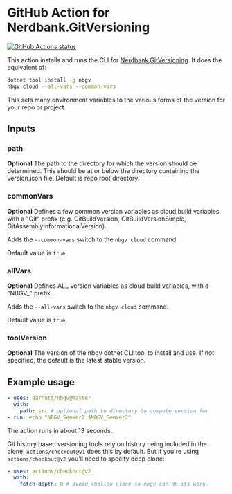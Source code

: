 # GitHub Action for Nerdbank.GitVersioning

[![GitHub Actions status](https://github.com/aarnott/nbgv/workflows/CI/PR/badge.svg)](https://github.com/AArnott/nbgv/actions)

This action installs and runs the CLI for [Nerdbank.GitVersioning](https://github.com/AArnott/Nerdbank.GitVersioning).
It does the equivalent of:

```bash
dotnet tool install -g nbgv
nbgv cloud --all-vars --common-vars
```

This sets many environment variables to the various forms of the version for your repo or project.

## Inputs

### path

**Optional** The path to the directory for which the version should be determined. This should be at or below the directory containing the version.json file. Default is repo root directory.

### commonVars

**Optional** Defines a few common version variables as cloud build variables, with a "Git" prefix (e.g. GitBuildVersion, GitBuildVersionSimple, GitAssemblyInformationalVersion).

Adds the `--common-vars` switch to the `nbgv cloud` command.

Default value is `true`.

### allVars

**Optional** Defines ALL version variables as cloud build variables, with a "NBGV_" prefix.

Adds the `--all-vars` switch to the `nbgv cloud` command.

Default value is `true`.

### toolVersion

**Optional** The version of the nbgv dotnet CLI tool to install and use. If not specified, the default is the latest stable version.

## Example usage

``` yaml
- uses: aarnott/nbgv@master
  with:
    path: src # optional path to directory to compute version for
- run: echo "NBGV_SemVer2 $NBGV_SemVer2"
```

The action runs in about 13 seconds.

Git history based versioning tools rely on history being included in the clone.
`actions/checkout@v1` does this by default.
But if you're using `actions/checkout@v2` you'll need to specify deep clone:

```yml
- uses: actions/checkout@v2
  with:
    fetch-depth: 0 # avoid shallow clone so nbgv can do its work.
```
